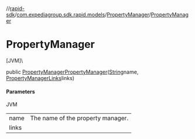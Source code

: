 //[rapid-sdk](../../../index.md)/[com.expediagroup.sdk.rapid.models](../index.md)/[PropertyManager](index.md)/[PropertyManager](-property-manager.md)

# PropertyManager

[JVM]\

public [PropertyManager](index.md)[PropertyManager](-property-manager.md)([String](https://docs.oracle.com/javase/8/docs/api/java/lang/String.html)name, [PropertyManagerLinks](../-property-manager-links/index.md)links)

#### Parameters

JVM

| | |
|---|---|
| name | The name of the property manager. |
| links |
